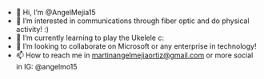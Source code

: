 - 👋 Hi, I’m @AngelMejia15
- 👀 I’m interested in communications through fiber optic and do physical activity! :)
- 🌱 I’m currently learning to play the Ukelele c:
- 💞️ I’m looking to collaborate on Microsoft or any enterprise in technology!
- 📫 How to reach me in martinangelmejiaortiz@gmail.com or more social in IG: @angelmo15

<!---
AngelMejia15/AngelMejia15 is a ✨ special ✨ repository because its `README.md` (this file) appears on your GitHub profile.
You can click the Preview link to take a look at your changes.
--->
